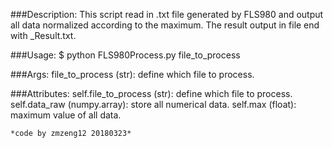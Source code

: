 ###Description: 
        This script read in .txt file generated by FLS980
        and output all data normalized according to the maximum.
        The result output in file end with _Result.txt.

###Usage: 
            $ python FLS980Process.py file_to_process

###Args:
        file_to_process (str): define which file to process.

###Attributes:
        self.file_to_process (str): define which file to process.
        self.data_raw (numpy.array): store all numerical data.
        self.max (float): maximum value of all data.

    *code by zmzeng12 20180323*